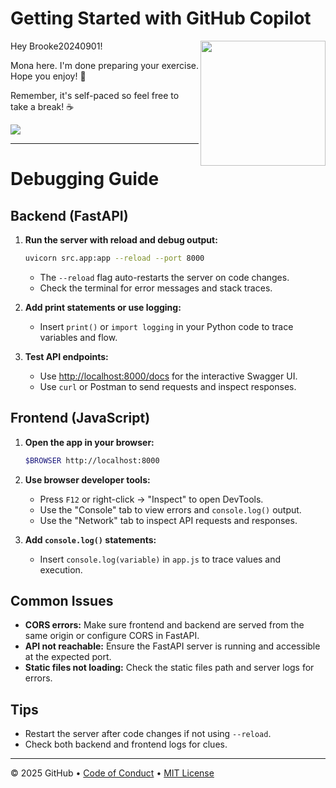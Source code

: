 # Getting Started with GitHub Copilot

<img src="https://octodex.github.com/images/Professortocat_v2.png" align="right" height="200px" />

Hey Brooke20240901!

Mona here. I'm done preparing your exercise. Hope you enjoy! 💚

Remember, it's self-paced so feel free to take a break! ☕️

[![](https://img.shields.io/badge/Go%20to%20Exercise-%E2%86%92-1f883d?style=for-the-badge&logo=github&labelColor=197935)](https://github.com/Brooke20240901/skills-getting-started-with-github-copilot/issues/1)

---

# Debugging Guide

## Backend (FastAPI)

1. **Run the server with reload and debug output:**
   ```bash
   uvicorn src.app:app --reload --port 8000
   ```
   - The `--reload` flag auto-restarts the server on code changes.
   - Check the terminal for error messages and stack traces.

2. **Add print statements or use logging:**
   - Insert `print()` or `import logging` in your Python code to trace variables and flow.

3. **Test API endpoints:**
   - Use [http://localhost:8000/docs](http://localhost:8000/docs) for the interactive Swagger UI.
   - Use `curl` or Postman to send requests and inspect responses.

## Frontend (JavaScript)

1. **Open the app in your browser:**
   ```bash
   $BROWSER http://localhost:8000
   ```

2. **Use browser developer tools:**
   - Press `F12` or right-click → "Inspect" to open DevTools.
   - Use the "Console" tab to view errors and `console.log()` output.
   - Use the "Network" tab to inspect API requests and responses.

3. **Add `console.log()` statements:**
   - Insert `console.log(variable)` in `app.js` to trace values and execution.

## Common Issues

- **CORS errors:** Make sure frontend and backend are served from the same origin or configure CORS in FastAPI.
- **API not reachable:** Ensure the FastAPI server is running and accessible at the expected port.
- **Static files not loading:** Check the static files path and server logs for errors.

## Tips

- Restart the server after code changes if not using `--reload`.
- Check both backend and frontend logs for clues.

---

&copy; 2025 GitHub &bull; [Code of Conduct](https://www.contributor-covenant.org/version/2/1/code_of_conduct/code_of_conduct.md) &bull; [MIT License](https://gh.io/mit)

